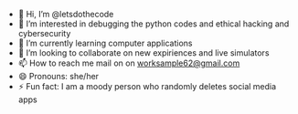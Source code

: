 - 👋 Hi, I’m @letsdothecode
- 👀 I’m interested in debugging the python codes and ethical hacking and cybersecurity 
- 🌱 I’m currently learning computer applications
- 💞️ I’m looking to collaborate on new expiriences and live simulators
- 📫 How to reach me mail on on  worksample62@gmail.com
- 😄 Pronouns: she/her
- ⚡ Fun fact: I am a moody person who randomly deletes social media apps

<!---
letsdothecode/letsdothecode is a ✨ special ✨ repository because its `README.md` (this file) appears on your GitHub profile.
You can click the Preview link to take a look at your changes.
--->
